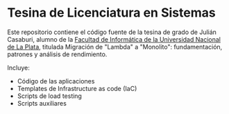 # Tesina de Licenciatura en Sistemas

Este repositorio contiene el código fuente de la tesina de grado de Julián Casaburi, alumno de la [Facultad de Informática de la Universidad Nacional de La Plata](https://www.info.unlp.edu.ar/), titulada Migración de "Lambda" a "Monolito": fundamentación, patrones y análisis de
rendimiento.

Incluye:

- Código de las aplicaciones
- Templates de Infrastructure as code (IaC)
- Scripts de load testing
- Scripts auxiliares